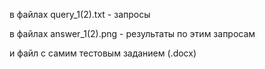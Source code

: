в файлах query_1(2).txt - запросы 

в файлах answer_1(2).png - результаты по этим запросам

и файл с самим тестовым заданием (.docx)
